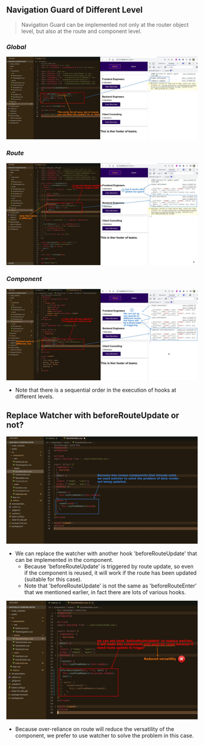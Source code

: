 ## **Navigation Guard of Different Level**

> Navigation Guard can be implemented not only at the router object level, but also at the route and component level.

### _Global_

![Alt global beforeEach](pic/01.jpg)

### _Route_

![Alt route beforeEnter](pic/02.jpg)

### _Component_

![Alt comp beforeRouteEnter](pic/03.jpg)

- Note that there is a sequential order in the execution of hooks at different levels.

## **Replace Watcher with beforeRouteUpdate or not?**

![Alt watch](pic/04.jpg)

- We can replace the watcher with another hook 'beforeRouteUpdate' that can be implemented in the component.
  - Because 'beforeRouteUpdate' is triggered by route update, so even if the component is reused, it will work if the route has been updated (suitable for this case).
  - Note that 'beforeRouteUpdate' is not the same as 'beforeRouteEnter' that we mentioned earlier, in fact there are lots of various hooks.

![Alt replace with beforeRouteUpdate](pic/05.jpg)

- Because over-reliance on route will reduce the versatility of the component, we prefer to use watcher to solve the problem in this case.
